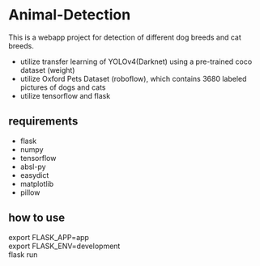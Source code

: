 # Animal-Detection

This is a webapp project for detection of different dog breeds and cat breeds.
- utilize transfer learning of YOLOv4(Darknet) using a pre-trained coco dataset (weight)
- utilize Oxford Pets Dataset (roboflow), which contains 3680 labeled pictures of dogs and cats
- utilize tensorflow and flask


## requirements
* flask
* numpy
* tensorflow
* absl-py
* easydict
* matplotlib
* pillow

## how to use
export FLASK_APP=app <br />
export FLASK_ENV=development <br />
flask run <br />

